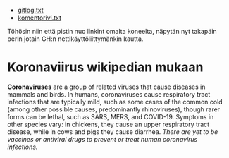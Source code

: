 * [gitlog.txt](https://github.com/nomelif/ot-harjoitustyo/blob/master/laskarit/viikko1/gitlog.txt)
* [komentorivi.txt](https://github.com/nomelif/ot-harjoitustyo/blob/master/laskarit/viikko1/komentorivi.txt)

Töhösin niin että pistin nuo linkint omalta koneelta, näpytän nyt takapäin perin jotain GH:n nettikäyttöliittymänkin kautta.

# Koronaviirus wikipedian mukaan

__Coronaviruses__ are a group of related viruses that cause diseases in mammals and birds. In humans, coronaviruses cause respiratory tract infections that are typically mild, such as some cases of the common cold (among other possible causes, predominantly rhinoviruses), though rarer forms can be lethal, such as SARS, MERS, and COVID-19. Symptoms in other species vary: in chickens, they cause an upper respiratory tract disease, while in cows and pigs they cause diarrhea. _There are yet to be vaccines or antiviral drugs to prevent or treat human coronavirus infections._
